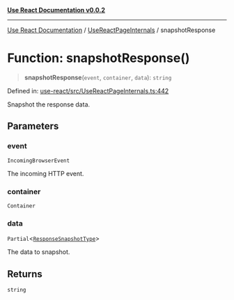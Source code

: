 [**Use React Documentation v0.0.2**](../../README.md)

***

[Use React Documentation](../../modules.md) / [UseReactPageInternals](../README.md) / snapshotResponse

# Function: snapshotResponse()

> **snapshotResponse**(`event`, `container`, `data`): `string`

Defined in: [use-react/src/UseReactPageInternals.ts:442](https://github.com/stonemjs/use-react/blob/0635de04acc6b3a5c28dcf07d1e12a39a8b5e0b9/src/UseReactPageInternals.ts#L442)

Snapshot the response data.

## Parameters

### event

`IncomingBrowserEvent`

The incoming HTTP event.

### container

`Container`

### data

`Partial`\<[`ResponseSnapshotType`](../../declarations/interfaces/ResponseSnapshotType.md)\>

The data to snapshot.

## Returns

`string`
